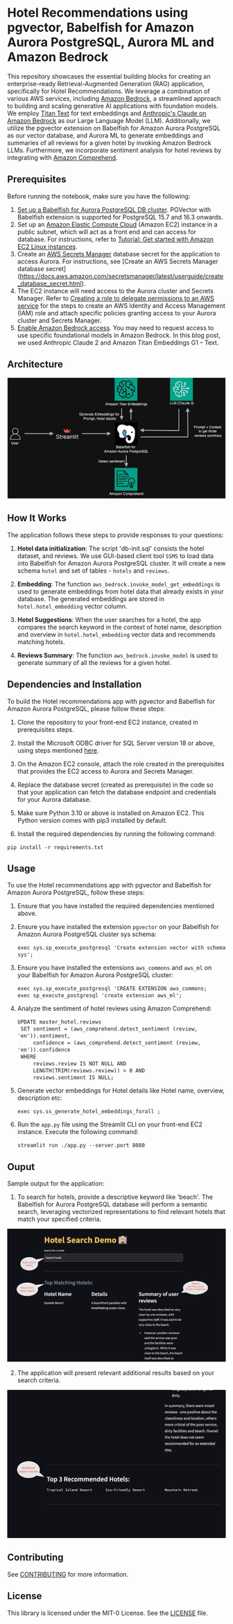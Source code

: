 # Hotel Recommendations using pgvector, Babelfish for Amazon Aurora PostgreSQL, Aurora ML and Amazon Bedrock

This repository showcases the essential building blocks for creating an enterprise-ready Retrieval-Augmented Generation (RAG) application, specifically for Hotel Recommendations. We leverage a combination of various AWS services, including [Amazon Bedrock](https://aws.amazon.com/bedrock/), a streamlined approach to building and scaling generative AI applications with foundation models. We employ [Titan Text](https://aws.amazon.com/bedrock/titan/) for text embeddings and [Anthropic's Claude on Amazon Bedrock](https://aws.amazon.com/bedrock/claude/) as our Large Language Model (LLM). Additionally, we utilize the pgvector extension on Babelfish for Amazon Aurora PostgreSQL as our vector database, and Aurora ML to generate embeddings and summaries of all reviews for a given hotel by invoking Amazon Bedrock LLMs. Furthermore, we incorporate sentiment analysis for hotel reviews by integrating with [Amazon Comprehend](https://aws.amazon.com/comprehend/). 

## Prerequisites
Before running the notebook, make sure you have the following: 
1. [Set up a Babelfish for Aurora PostgreSQL DB cluster](https://docs.aws.amazon.com/AmazonRDS/latest/AuroraUserGuide/babelfish-create.html). PGVector with Babelfish extension is supported for PostgreSQL 15.7 and 16.3 onwards.
2. Set up an [Amazon Elastic Compute Cloud](http://aws.amazon.com/ec2) (Amazon EC2) instance in a public subnet, which will act as a front end and can access for database. For instructions, refer to [Tutorial: Get started with Amazon EC2 Linux instances](https://docs.aws.amazon.com/AWSEC2/latest/UserGuide/EC2_GetStarted.html).
3. Create an [AWS Secrets Manager](https://aws.amazon.com/secrets-manager/) database secret for the application to access Aurora. For instructions, see [Create an AWS Secrets Manager database secret] (https://docs.aws.amazon.com/secretsmanager/latest/userguide/create_database_secret.html).
4. The EC2 instance will need access to the Aurora cluster and Secrets Manager. Refer to [Creating a role to delegate permissions to an AWS service](https://docs.aws.amazon.com/IAM/latest/UserGuide/id_roles_create_for-service.html) for the steps to create an AWS Identity and Access Management (IAM) role and attach specific policies granting access to your Aurora cluster and Secrets Manager.
5. [Enable Amazon Bedrock access](https://docs.aws.amazon.com/bedrock/latest/userguide/model-access.html). You may need to request access to use specific foundational models in Amazon Bedrock. In this blog post, we used Anthropic Claude 2 and Amazon Titan Embeddings G1 – Text.

## Architecture

![Architecture](static/Arch.jpg)

## How It Works

The application follows these steps to provide responses to your questions:

1. **Hotel data initialization**: The script 'db-init.sql' consists the hotel dataset, and reviews. We use GUI-based client tool `SSMS` to load data into Babelfish for Amazon Aurora PostgreSQL cluster. It will create a new schema `hotel` and set of tables - `hotels` and `reviews`.

2. **Embedding**: The function `aws_bedrock.invoke_model_get_embeddings` is used to generate embeddings from hotel data that already exists in your database. The generated embeddings are stored in `hotel.hotel_embedding` vector column.

3. **Hotel Suggestions**: When the user searches for a hotel, the app compares the search keyword in the context of hotel name, description and overview in `hotel.hotel_embedding` vector data and recommends matching hotels.

4. **Reviews Summary**: The function `aws_bedrock.invoke_model` is used to generate summary of all the reviews for a given hotel.

## Dependencies and Installation

To build the Hotel recommendations app with pgvector and Babelfish for Amazon Aurora PostgreSQL, please follow these steps:

1. Clone the repository to your front-end EC2 instance, created in prerequisites steps.
   
2. Install the Microsoft ODBC driver for SQL Server version 18 or above, using steps mentioned [here](https://learn.microsoft.com/en-us/sql/connect/odbc/linux-mac/installing-the-microsoft-odbc-driver-for-sql-server).
   
3. On the Amazon EC2 console, attach the role created in the prerequisites that provides the EC2 access to Aurora and Secrets Manager.
   
4. Replace the database secret (created as prerequisite) in the code so that your application can fetch the database endpoint and credentials for your Aurora database.
   
5. Make sure Python 3.10 or above is installed on Amazon EC2. This Python version comes with pip3 installed by default.

6. Install the required dependencies by running the following command:
```
pip install -r requirements.txt
```

## Usage

To use the Hotel recommendations app with pgvector and Babelfish for Amazon Aurora PostgreSQL, follow these steps:

1. Ensure that you have installed the required dependencies mentioned above.

2. Ensure you have installed the extension `pgvector` on your Babelfish for Amazon Aurora PostgreSQL cluster sys schema:
   ```
   exec sys.sp_execute_postgresql 'Create extension vector with schema sys';
   ```

4. Ensure you have installed the extensions `aws_commons` and `aws_ml` on your Babelfish for Amazon Aurora PostgreSQL cluster:
   ```
   exec sys.sp_execute_postgresql 'CREATE EXTENSION aws_commons;
   exec sp_execute_postgresql 'create extension aws_ml';
   ```

5. Analyze the sentiment of hotel reviews using Amazon Comprehend:
   ```
   UPDATE master_hotel.reviews
    SET sentiment = (aws_comprehend.detect_sentiment (review, 'en')).sentiment,
        confidence = (aws_comprehend.detect_sentiment (review, 'en')).confidence
    WHERE
        reviews.review IS NOT NULL AND
        LENGTH(TRIM(reviews.review)) > 0 AND
        reviews.sentiment IS NULL;
   
   ```

6. Generate vector embeddings for Hotel details like Hotel name, overview, description etc:
   ```
   exec sys.ss_generate_hotel_embeddings_forall ;
   
   ```
  
6. Run the `app.py` file using the Streamlit CLI on your front-end EC2 instance. Execute the following command:
   ```
   streamlit run ./app.py --server.port 8080
   ```
## Ouput

Sample output for the application:

1. To search for hotels, provide a descriptive keyword like 'beach'. The Babelfish for Aurora PostgreSQL database will perform a semantic search, leveraging vectorized representations to find relevant hotels that match your specified criteria.

![Streamlit Application](static/ScreenshotSummary.png)

2. The application will present relevant additional results based on your search criteria.

![Streamlit Application](static/ScreenshotMoreResults.png)

## Contributing

See [CONTRIBUTING](CONTRIBUTING.md#security-issue-notifications) for more information.

## License

This library is licensed under the MIT-0 License. See the [LICENSE](LICENSE) file.
